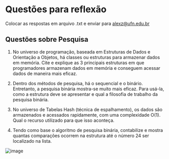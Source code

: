 # Questões para reflexão

Colocar as respostas em arquivo .txt e enviar para alexz@ufn.edu.br

## Questões sobre Pesquisa

1) No universo de programação, baseada em Estruturas de Dados e Orientação a Objetos,
há classes ou estruturas para armazenar dados em memória. Cite e explique as 3 principais
estruturas em que programadores armazenam dados em memória e conseguem acessar dados de
maneira mais eficaz. 

2) Dentro dos métodos de pesquisa, há o sequencial e o binário. Entretanto, a pesquisa binária
mostra-se muito mais eficaz. Para usá-la, como a estrutura deve se apresentar e qual a filosofia
de trabalho da pesquisa binária.

3) No universo de Tabelas Hash (técnica de espalhamento), os dados são armazenados e acessados
rapidamente, com uma complexidade O(1). Qual o recurso utilizado para que isso aconteça.

4) Tendo como base o algoritmo de pesquisa binária, contabilize e mostra quantas comparações
ocorrem na estrutura até o número 24 ser localizado na lista.

![image](https://github.com/alexandrezamberlan/pesquisa_ordenacao/assets/5599081/b43b1bb6-995d-4b6e-a7d4-f1c02b67c0b7)

